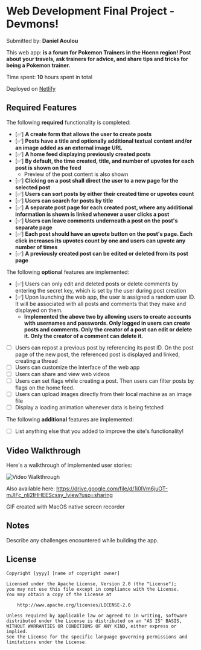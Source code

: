 # Web Development Final Project - Devmons!

Submitted by: **Daniel Aoulou**

This web app: **is a forum for Pokemon Trainers in the Hoenn region! Post about your travels, ask trainers for advice, and share tips and tricks for being a Pokemon trainer.**

Time spent: **10** hours spent in total

Deployed on [Netlify](https://tangerine-chebakia-080a0d.netlify.app/)

## Required Features

The following **required** functionality is completed:

- [✅] **A create form that allows the user to create posts**
- [✅] **Posts have a title and optionally additional textual content and/or an image added as an external image URL**
- [✅] **A home feed displaying previously created posts**
- [✅] **By default, the time created, title, and number of upvotes for each post is shown on the feed**
  - Preview of the post content is also shown
- [✅] **Clicking on a post shall direct the user to a new page for the selected post**
- [✅] **Users can sort posts by either their created time or upvotes count**
- [✅] **Users can search for posts by title**
- [✅] **A separate post page for each created post, where any additional information is shown is linked whenever a user clicks a post**
- [✅] **Users can leave comments underneath a post on the post's separate page**
- [✅] **Each post should have an upvote button on the post's page. Each click increases its upvotes count by one and users can upvote any number of times**
- [✅] **A previously created post can be edited or deleted from its post page**

The following **optional** features are implemented:

- [✅] Users can only edit and deleted posts or delete comments by entering the secret key, which is set by the user during post creation
- [✅] Upon launching the web app, the user is assigned a random user ID. It will be associated with all posts and comments that they make and displayed on them.
  - **Implemented the above two by allowing users to create accounts with usernames and passwords. Only logged in users can create posts and comments. Only the creator of a post can edit or delete it. Only the creator of a comment can delete it.**
- [ ] Users can repost a previous post by referencing its post ID. On the post page of the new post, the referenced post is displayed and linked, creating a thread
- [ ] Users can customize the interface of the web app
- [ ] Users can share and view web videos
- [ ] Users can set flags while creating a post. Then users can filter posts by flags on the home feed.
- [ ] Users can upload images directly from their local machine as an image file
- [ ] Display a loading animation whenever data is being fetched

The following **additional** features are implemented:

- [ ] List anything else that you added to improve the site's functionality!

## Video Walkthrough

Here's a walkthrough of implemented user stories:

<img src='https://cdn.discordapp.com/attachments/892911282225836102/1175205010150269019/finalProj.gif?ex=656a61f4&is=6557ecf4&hm=d81126945c21c232b88008b4076e144fdc65411de7599697de3974fe9320c7c4&' title='Video Walkthrough' width='' alt='Video Walkthrough' />

Also available here: https://drive.google.com/file/d/1i0IVm6juOT-mJIFc_nlj2IHHEEScssy_/view?usp=sharing

<!-- Replace this with whatever GIF tool you used! -->

GIF created with MacOS native screen recorder

<!-- Recommended tools:
[Kap](https://getkap.co/) for macOS
[ScreenToGif](https://www.screentogif.com/) for Windows
[peek](https://github.com/phw/peek) for Linux. -->

## Notes

Describe any challenges encountered while building the app.

## License

    Copyright [yyyy] [name of copyright owner]

    Licensed under the Apache License, Version 2.0 (the "License");
    you may not use this file except in compliance with the License.
    You may obtain a copy of the License at

        http://www.apache.org/licenses/LICENSE-2.0

    Unless required by applicable law or agreed to in writing, software
    distributed under the License is distributed on an "AS IS" BASIS,
    WITHOUT WARRANTIES OR CONDITIONS OF ANY KIND, either express or implied.
    See the License for the specific language governing permissions and
    limitations under the License.
